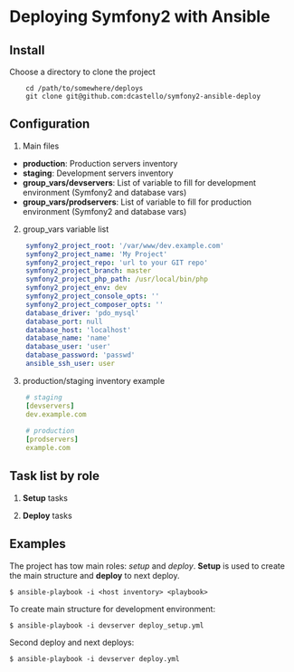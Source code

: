 Deploying Symfony2 with Ansible
===============================

Install
-------

Choose a directory to clone the project

```
    cd /path/to/somewhere/deploys
    git clone git@github.com:dcastello/symfony2-ansible-deploy
```

Configuration
-------------

1. Main files

 * **production**: Production servers inventory
 * **staging**: Development servers inventory
 * **group_vars/devservers**: List of variable to fill for development environment (Symfony2 and database vars) 
 * **group_vars/prodservers**: List of variable to fill for production environment (Symfony2 and database vars)

2. group_vars variable list

```yaml
    symfony2_project_root: '/var/www/dev.example.com'
    symfony2_project_name: 'My Project'
    symfony2_project_repo: 'url to your GIT repo'
    symfony2_project_branch: master
    symfony2_project_php_path: /usr/local/bin/php
    symfony2_project_env: dev
    symfony2_project_console_opts: ''
    symfony2_project_composer_opts: ''
    database_driver: 'pdo_mysql'
    database_port: null
    database_host: 'localhost'
    database_name: 'name'
    database_user: 'user'
    database_password: 'passwd'
    ansible_ssh_user: user
```

3. production/staging inventory example

```yaml
    # staging
    [devservers]
    dev.example.com
    
    # production
    [prodservers]
    example.com
```

Task list by role
------------------

1. **Setup** tasks


2. **Deploy** tasks

Examples
--------

The project has tow main roles: *setup* and *deploy*. **Setup** is used to create the main structure and **deploy** to next deploy. 

    $ ansible-playbook -i <host inventory> <playbook>
    
To create main structure for development environment:

    $ ansible-playbook -i devserver deploy_setup.yml
    
Second deploy and next deploys:

    $ ansible-playbook -i devserver deploy.yml
    
    